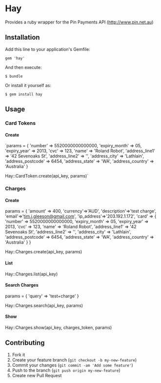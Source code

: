 # Hay

Provides a ruby wrapper for the Pin Payments API (http://www.pin.net.au)

## Installation

Add this line to your application's Gemfile:

    gem 'hay'

And then execute:

    $ bundle

Or install it yourself as:

    $ gem install hay

## Usage

### Card Tokens
#### Create 
`params = {
  'number' => 5520000000000000,
  'expiry_month' => 05,
  'expiry_year' => 2013,
  'cvc' => 123,
  'name' => 'Roland Robot',
  'address_line1' => '42 Sevenoaks St',
  'address_line2' => '',
  'address_city' => 'Lathlain',
  'address_postcode' => 6454,
  'address_state' => 'WA',
  'address_country' => 'Australia'
}

Hay::CardToken.create(api_key, params)`

### Charges
#### Create
params = {
  'amount' => 400,
  'currency'=>'AUD',
  'description'=>'test charge',
  'email'=>'tim.j.gleeson@gmail.com',
  'ip_address'=>'203.192.1.172',
  'card' => {
    'number' => 5520000000000000,
    'expiry_month' => 05,
    'expiry_year' => 2013,
    'cvc' => 123,
    'name' => 'Roland Robot',
    'address_line1' => '42 Sevenoaks St',
    'address_line2' => '',
    'address_city' => 'Lathlain',
    'address_postcode' => 6454,
    'address_state' => 'WA',
    'address_country' => 'Australia'
  }
}

Hay::Charges.create(api_key, params)

#### List
Hay::Charges.list(api_key)

#### Search Charges
params = {
  'query' => 'test+charge'
}

Hay::Charges.search(api_key, params)

#### Show
Hay::Charges.show(api_key, charges_token, params)

## Contributing

1. Fork it
2. Create your feature branch (`git checkout -b my-new-feature`)
3. Commit your changes (`git commit -am 'Add some feature'`)
4. Push to the branch (`git push origin my-new-feature`)
5. Create new Pull Request
